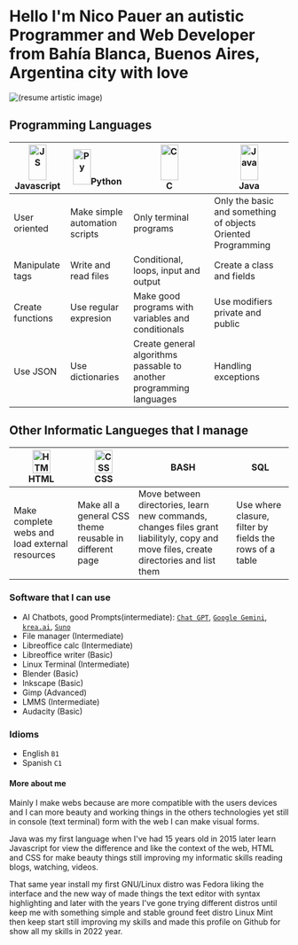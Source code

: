 # Hello I'm Nico Pauer an autistic Programmer and Web Developer from Bahía Blanca, Buenos Aires, Argentina city with love
<img src = "" alt = "(resume artistic image)" />

## Programming Languages

|<img width = "32" height = "64" src = "https://github.com/abranhe/programming-languages-logos/blob/master/src/javascript/javascript.svg" alt = "JS" />Javascript|<img width = "32" height = "64" src = "https://github.com/abranhe/programming-languages-logos/blob/master/src/python/python.svg" alt = "Py" />Python|<img width = "32" height = "64" src = "https://github.com/abranhe/programming-languages-logos/blob/master/src/c/c.svg" alt = "C" /><br />C|<img width = "32" height = "64" src = "https://github.com/abranhe/programming-languages-logos/blob/master/src/java/java.svg" alt = "Java" /><br />Java|
|----------|------|-|----|
|User oriented|Make simple automation scripts|Only terminal programs|Only the basic and something of objects Oriented Programming|
|Manipulate tags|Write and read files|Conditional, loops, input and output|Create a class and fields|
|Create functions|Use regular expresion|Make good programs with variables and conditionals|Use modifiers private and public|
|Use JSON|Use dictionaries|Create general algorithms passable to another programming languages|Handling exceptions|
## Other Informatic Langueges that I manage
|<img width = "32" height = "42" src = "https://github.com/abranhe/programming-languages-logos/blob/master/src/html/html.svg" alt = "HTML" /><br />HTML|<img width = "32" height = "42" src = "https://github.com/abranhe/programming-languages-logos/blob/master/src/css/css.svg" alt = "CSS" /><br />CSS|BASH|SQL|
|----|---|----|---|
|Make complete webs and load external resources|Make all a general CSS theme reusable in different page|Move between directories, learn new commands, changes files grant liabilityly, copy and move files, create directories and list them|Use where clasure, filter by fields the rows of a table|
### Software that I can use
- AI Chatbots, good Prompts(intermediate): [`Chat GPT`](https://chat.openai.com/), [`Google Gemini`](https://gemini.google.com/), [`krea.ai`](https://www.krea.ai/apps/image/realtime), [`Suno`](https://www.suno.com/)
- File manager (Intermediate)
- Libreoffice calc (Intermediate)
- Libreoffice writer (Basic)
- Linux Terminal (Intermediate)
- Blender (Basic)
- Inkscape (Basic)
- Gimp (Advanced)
- LMMS (Intermediate)
- Audacity (Basic)
### Idioms
- English `B1`
- Spanish `C1`
#### More about me
<div>
  <p>Mainly I make webs because are more compatible with the users devices and I can more  beauty and working things in the others technologies yet still in console (text terminal) form with the web I can make visual forms.</p>
  <p>Java was my first language when I've had 15 years old in 2015 later learn Javascript for view the difference and like the context of the web, HTML and CSS for make beauty things still improving my informatic skills reading blogs, watching, videos.</p>

  <p>That same year install my first GNU/Linux distro was Fedora liking the interface and the new way of made things the text editor with syntax highlighting and later with the years I've gone trying different distros until keep me with something simple and stable ground feet distro Linux Mint then keep start still improving my skills and made this profile on Github for show all my skills in 2022 year.</p>
</div>
